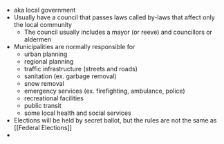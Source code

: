 - aka local government
- Usually have a council that passes laws called by-laws that affect only the local community
	- The council usually includes a mayor (or reeve) and councillors or aldermen
- Municipalities are normally responsible for
	- urban planning
	- regional planning
	- traffic infrastructure (streets and roads)
	- sanitation (ex. garbage removal)
	- snow removal
	- emergency services (ex. firefighting, ambulance, police)
	- recreational facilities
	- public transit
	- some local health and social services
- Elections will be held by secret ballot, but the rules are not the same as [[Federal Elections]]
-